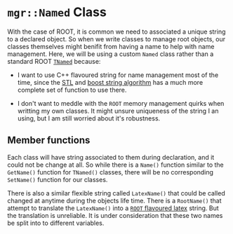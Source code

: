 # `mgr::Named` Class
With the case of ROOT, it is common we need to associated a unique string to a declared object. So when we write classes to manage root objects, our classes themselves might benifit from having a name to help with name management. Here, we will be using a custom `Named` class rather than a standard ROOT [`TNamed`](https://root.cern.ch/doc/master/classTNamed.html) because:

* I want to use C++ flavoured string for name management most of the time, since the [STL](http://www.cplusplus.com/reference/string/string/) and [boost string algorithm](http://www.boost.org/doc/libs/1_61_0/doc/html/string_algo.html) has a much more complete set of function to use there.

* I don't want to meddle with the `ROOT` memory management quirks when writting my own classes. It might unsure uniqueness of the string I an using, but I am still worried about it's robustness.

## Member functions

Each class will have string associated to them during declaration, and it could not be change at all. So while there is a `Name()` function similar to the `GetName()` function for `TNamed()` classes, there will be no corresponding `SetName()` function for our classes.

There is also a similar flexible string called `LatexName()` that could be called changed at anytime during the objects life time. There is a `RootName()` that attempt to translate the `LatexName()` into a [`ROOT` flavoured latex](https://root.cern.ch/doc/master/classTLatex.html) string. But the translation is unreliable. It is under consideration that these two names be split into to different variables.
